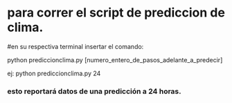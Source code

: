 # para correr el script de prediccion de clima.

#en su respectiva terminal insertar el comando:

python prediccionclima.py [numero_entero_de_pasos_adelante_a_predecir]

ej: python prediccionclima.py 24 
### esto reportará datos de una predicción a 24 horas.
